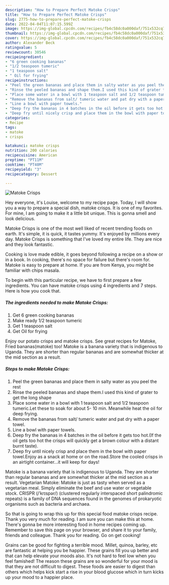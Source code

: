 ```yaml
---
description: "How to Prepare Perfect Matoke Crisps"
title: "How to Prepare Perfect Matoke Crisps"
slug: 2775-how-to-prepare-perfect-matoke-crisps
date: 2022-04-04T11:07:15.599Z
image: https://img-global.cpcdn.com/recipes/fb4c58dc0a000daf/751x532cq70/matoke-crisps-recipe-main-photo.jpg
thumbnail: https://img-global.cpcdn.com/recipes/fb4c58dc0a000daf/751x532cq70/matoke-crisps-recipe-main-photo.jpg
cover: https://img-global.cpcdn.com/recipes/fb4c58dc0a000daf/751x532cq70/matoke-crisps-recipe-main-photo.jpg
author: Alexander Beck
ratingvalue: 5
reviewcount: 30546
recipeingredient:
- "6 green cooking bananas"
- "1/2 teaspoon tumeric"
- "1 teaspoon salt"
- " Oil for frying"
recipeinstructions:
- "Peel the green bananas and place them in salty water as you peel the rest"
- "Rinse the peeled bananas and shape them.I used this kind of grater to get the long shape"
- "Place some water in a bowl with 1 teaspoon salt and 1/2 teaspoon tumeric.Let these to soak for about 5- 10 min. Meanwhile heat the oil for deep frying."
- "Remove the bananas from salt/ tumeric water and pat dry with a paper towel."
- "Line a bowl with paper towels."
- "Deep fry the bananas in 4 batches in the oil before it gets too hot.(If the oil gets too hot the crisps will quickly get a brown colour with a distant burnt taste)."
- "Deep fry until nicely crisp and place them in the bowl with paper towel.Enjoy as a snack at home or on the road.Store the cooled crisps in an airtight container...it will keep for days!"
categories:
- Recipe
tags:
- matoke
- crisps

katakunci: matoke crisps 
nutrition: 200 calories
recipecuisine: American
preptime: "PT11M"
cooktime: "PT40M"
recipeyield: "3"
recipecategory: Dessert

---
```



![Matoke Crisps](https://img-global.cpcdn.com/recipes/fb4c58dc0a000daf/751x532cq70/matoke-crisps-recipe-main-photo.jpg)

Hey everyone, it's Louise, welcome to my recipe page. Today, I will show you a way to prepare a special dish, matoke crisps. It is one of my favorites. For mine, I am going to make it a little bit unique. This is gonna smell and look delicious.

Matoke Crisps is one of the most well liked of recent trending foods on earth. It's simple, it is quick, it tastes yummy. It's enjoyed by millions every day. Matoke Crisps is something that I've loved my entire life. They are nice and they look fantastic.

Cooking is love made edible, it goes beyond following a recipe on a show or in a book. In cooking, there&#39;s no space for failure but there&#39;s room for. Matoke is easy to prepare at home. If you are from Kenya, you might be familiar with chips masala.


To begin with this particular recipe, we have to first prepare a few ingredients. You can have matoke crisps using 4 ingredients and 7 steps. Here is how you cook that.

<!--inarticleads1-->

##### The ingredients needed to make Matoke Crisps:

1. Get 6 green cooking bananas
1. Make ready 1/2 teaspoon tumeric
1. Get 1 teaspoon salt
1. Get  Oil for frying


Enjoy our potato crisps and matoke crisps. See great recipes for Matoke, Fried bananas(matoke) too! Matoke is a banana variety that is indigenous to Uganda. They are shorter than regular bananas and are somewhat thicker at the mid section as a result. 

<!--inarticleads2-->

##### Steps to make Matoke Crisps:

1. Peel the green bananas and place them in salty water as you peel the rest
1. Rinse the peeled bananas and shape them.I used this kind of grater to get the long shape
1. Place some water in a bowl with 1 teaspoon salt and 1/2 teaspoon tumeric.Let these to soak for about 5- 10 min. Meanwhile heat the oil for deep frying.
1. Remove the bananas from salt/ tumeric water and pat dry with a paper towel.
1. Line a bowl with paper towels.
1. Deep fry the bananas in 4 batches in the oil before it gets too hot.(If the oil gets too hot the crisps will quickly get a brown colour with a distant burnt taste).
1. Deep fry until nicely crisp and place them in the bowl with paper towel.Enjoy as a snack at home or on the road.Store the cooled crisps in an airtight container...it will keep for days!


Matoke is a banana variety that is indigenous to Uganda. They are shorter than regular bananas and are somewhat thicker at the mid section as a result. Vegetarian Matoke: Matoke is just as tasty when served as a vegetarian meal. Simply eliminate the beef and use water or vegetable stock. CRISPR (/ˈkrɪspər/) (clustered regularly interspaced short palindromic repeats) is a family of DNA sequences found in the genomes of prokaryotic organisms such as bacteria and archaea. 

So that is going to wrap this up for this special food matoke crisps recipe. Thank you very much for reading. I am sure you can make this at home. There's gonna be more interesting food in home recipes coming up. Remember to save this page on your browser, and share it to your family, friends and colleague. Thank you for reading. Go on get cooking!

Grains can be good for fighting a terrible mood. Millet, quinoa, barley, etc are fantastic at helping you be happier. These grains fill you up better and that can help elevate your moods also. It's not hard to feel low when you feel famished! The reason these grains are so wonderful for your mood is that they are not difficult to digest. These foods are easier to digest than others which helps kick start a rise in your blood glucose which in turn kicks up your mood to a happier place.
